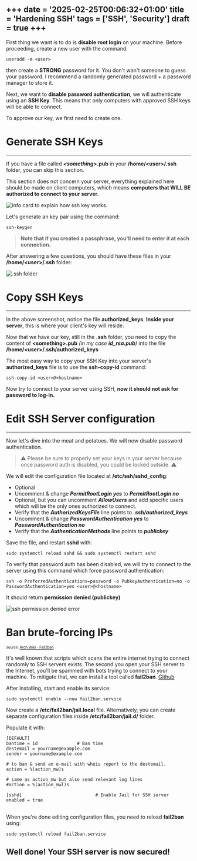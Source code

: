 +++
date = '2025-02-25T00:06:32+01:00'
title = 'Hardening SSH'
tags = ['SSH', 'Security']
draft = true
+++
---
First thing we want is to do is **disable root login** on your machine. Before proceeding, create a new user with the command:

`useradd -m <user>`

then create a **STRONG** password for it. You don't wan't someone to guess your password. I recommend a randomly generated password + a password manager to store it.

Next, we want to **disable password authentication**, we will authenticate using an **SSH Key**. This means that only computers with approved SSH keys will be able to connect.



To approve our key, we first need to create one.

# Generate SSH Keys
---

If you have a file called ***\<something\>*.pub** in your **/home/\<user\>/.ssh** folder, you can skip this section.

This section does not concern your server, everything explained here should be made on client computers, which means **computers that WILL BE authorized to connect to your server.**

![info card to explain how ssh key works.](/img/ssh-key-based-authentication.png)

Let's generate an key pair using the command:

`ssh-keygen`

> **Note that if you created a passphrase, you'll need to enter it at each connection.**

After answering a few questions, you should have these files in your **/home/\<user\>/.ssh** folder:

![.ssh folder](/img/ssh-folder.png)

# Copy SSH Keys
---

In the above screenshot, notice the file **authorized_keys**. **Inside your server**, this is where your client's key will reside.

Now that we have our key, still in the **.ssh** folder, you need to copy the content of **\<something\>.pub** *(in my case **id_rsa.pub**)* into the file **/home/\<user\>/.ssh/authorized_keys**

The most easy way to copy your SSH Key into your server's **authorized_keys** file is to use the **ssh-copy-id** command:

`ssh-copy-id <user>@<hostname>`

Now try to connect to your server using SSH, **now it should not ask for password to log-in.**

# Edit SSH Server configuration
---

Now let's dive into the meat and potatoes. We will now disable password authentication.

> ⚠️ Please be sure to properly set your keys in your server because once password auth is disabled, you could be locked outside. ⚠️

We will edit the configuration file located at **/etc/ssh/sshd_config**:

- Optional
- Uncomment & change ***PermitRootLogin yes*** to ***PermitRootLogin no***
- Optional, but you can uncomment ***AllowUsers*** and add specific users which will be the only ones authorized to connect.
- Verify that the ***AuthorizedKeysFile*** line points to ***.ssh/authorized_keys***
- Uncomment & change ***PasswordAuthentication yes*** to ***PasswordAuthentication no***
- Verify that the ***AuthenticationMethods*** line points to ***publickey***

Save the file, and restart **sshd** with:

`sudo systemctl reload sshd && sudo systemctl restart sshd`

To verify that password auth has been disabled, we will try to connect to the server using this command which force password authentication:

`ssh -o PreferredAuthentications=password -o PubkeyAuthentication=no -o PasswordAuthentication=yes <user>@<hostname>`

It should return **permission denied (publickey)**

![ssh permission denied error](/img/ssh-pw-access-denied.png)

# Ban brute-forcing IPs
<sub><sup>source: [Arch Wiki - Fail2ban](https://wiki.archlinux.org/title/Fail2ban)</sub></sup>

It's well known that scripts which scans the entire internet trying to connect randomly to SSH servers exists. The second you open your SSH server to the  Internet, you'll be spammed with bots trying to connect to your machine. To mitigate that, we can install a tool called **fail2ban**. [Github](https://github.com/fail2ban/fail2ban)

After installing, start and enable its service:

`sudo systemctl enable --now fail2ban.service`

Now create a **/etc/fail2ban/jail.local** file. Alternatively, you can create separate configuration files inside **/etc/fail2ban/jail.d/** folder.

Populate it with:

<pre>
<code class="conf">[DEFAULT]
bantime = 1d               # Ban time
destemail = yourname@example.com
sender = yourname@example.com

# to ban & send an e-mail with whois report to the destemail.
action = %(action_mw)s

# same as action_mw but also send relevant log lines
#action = %(action_mwl)s

[sshd]                            # Enable Jail for SSH server
enabled = true
</code>
</pre>

When you're done editing configuration files, you need to reload **fail2ban** using:

`sudo systemctl reload fail2ban.service`

Well done! Your SSH server is now secured!
---
